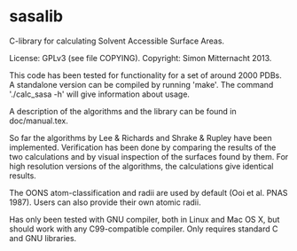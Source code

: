 sasalib
=======

C-library for calculating Solvent Accessible Surface Areas.

License: GPLv3 (see file COPYING). Copyright: Simon Mitternacht 2013.

This code has been tested for functionality for a set of around 2000 PDBs. 
A standalone version can be compiled by running 'make'. The command 
'./calc_sasa -h' will give information about usage.

A description of the algorithms and the library can be found in
doc/manual.tex.

So far the algorithms by Lee & Richards and Shrake & Rupley have been
implemented. Verification has been done by comparing the results of
the two calculations and by visual inspection of the surfaces found by
them. For high resolution versions of the algorithms, the calculations
give identical results.

The OONS atom-classification and radii are used by default (Ooi et al. 
PNAS 1987). Users can also provide their own atomic radii. 

Has only been tested with GNU compiler, both in Linux and Mac OS X, but 
should work with any C99-compatible compiler. Only requires standard C 
and GNU libraries. 
